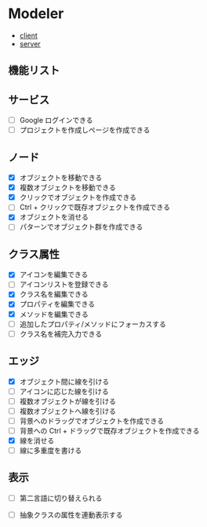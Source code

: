 # Modeler

- [client](./client)
- [server](./server)

## 機能リスト

## サービス

- [ ] Google ログインできる
- [ ] プロジェクトを作成しページを作成できる

## ノード

- [x] オブジェクトを移動できる
- [x] 複数オブジェクトを移動できる
- [x] クリックでオブジェクトを作成できる
- [ ] Ctrl + クリックで既存オブジェクトを作成できる
- [x] オブジェクトを消せる
- [ ] パターンでオブジェクト群を作成できる

## クラス属性

- [x] アイコンを編集できる
- [ ] アイコンリストを登録できる
- [x] クラス名を編集できる
- [x] プロパティを編集できる
- [x] メソッドを編集できる
- [ ] 追加したプロパティ/メソッドにフォーカスする
- [ ] クラス名を補完入力できる

## エッジ

- [x] オブジェクト間に線を引ける
- [ ] アイコンに応じた線を引ける
- [ ] 複数オブジェクトが線を引ける
- [ ] 複数オブジェクトへ線を引ける
- [ ] 背景へのドラッグでオブジェクトを作成できる
- [ ] 背景への Ctrl + ドラッグで既存オブジェクトを作成できる
- [x] 線を消せる
- [ ] 線に多重度を書ける

## 表示

- [ ] 第二言語に切り替えられる
- [ ] 抽象クラスの属性を連動表示する

